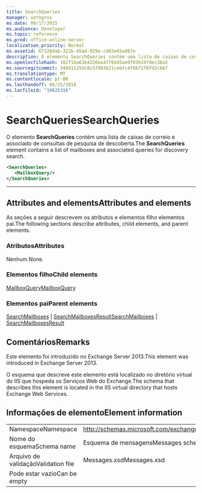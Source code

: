 ```yaml
---
title: SearchQueries
manager: sethgros
ms.date: 09/17/2015
ms.audience: Developer
ms.topic: reference
ms.prod: office-online-server
localization_priority: Normal
ms.assetid: 67328dab-321b-45ad-929e-cd83e65ad87e
description: O elemento SearchQueries contém uma lista de caixas de correio e associado de consultas de pesquisa de descoberta.
ms.openlocfilehash: 182f1ba63b4226ea4ff6445ae9f039197dec38a5
ms.sourcegitcommit: 34041125dc8c5f993b21cebfc4f8b72f0fd2cb6f
ms.translationtype: MT
ms.contentlocale: pt-BR
ms.lasthandoff: 06/25/2018
ms.locfileid: "19825316"
---
```

# <a name="searchqueries"></a><span data-ttu-id="90144-103">SearchQueries</span><span class="sxs-lookup"><span data-stu-id="90144-103">SearchQueries</span></span>

<span data-ttu-id="90144-104">O elemento **SearchQueries** contém uma lista de caixas de correio e associado de consultas de pesquisa de descoberta.</span><span class="sxs-lookup"><span data-stu-id="90144-104">The **SearchQueries** element contains a list of mailboxes and associated queries for discovery search.</span></span> 
  
```XML
<SearchQueries>
   <MailboxQuery/>
</SearchQueries>
```

 ****
## <a name="attributes-and-elements"></a><span data-ttu-id="90144-105">Attributes and elements</span><span class="sxs-lookup"><span data-stu-id="90144-105">Attributes and elements</span></span>

<span data-ttu-id="90144-106">As seções a seguir descrevem os atributos e elementos filho elementos pai.</span><span class="sxs-lookup"><span data-stu-id="90144-106">The following sections describe attributes, child elements, and parent elements.</span></span>
  
### <a name="attributes"></a><span data-ttu-id="90144-107">Atributos</span><span class="sxs-lookup"><span data-stu-id="90144-107">Attributes</span></span>

<span data-ttu-id="90144-108">Nenhum.</span><span class="sxs-lookup"><span data-stu-id="90144-108">None.</span></span>
  
### <a name="child-elements"></a><span data-ttu-id="90144-109">Elementos filho</span><span class="sxs-lookup"><span data-stu-id="90144-109">Child elements</span></span>

[<span data-ttu-id="90144-110">MailboxQuery</span><span class="sxs-lookup"><span data-stu-id="90144-110">MailboxQuery</span></span>](mailboxquery.md)
  
### <a name="parent-elements"></a><span data-ttu-id="90144-111">Elementos pai</span><span class="sxs-lookup"><span data-stu-id="90144-111">Parent elements</span></span>

<span data-ttu-id="90144-112">[SearchMailboxes](searchmailboxes.md) | [SearchMailboxesResult](searchmailboxesresult.md)</span><span class="sxs-lookup"><span data-stu-id="90144-112">[SearchMailboxes](searchmailboxes.md) | [SearchMailboxesResult](searchmailboxesresult.md)</span></span>
  
## <a name="remarks"></a><span data-ttu-id="90144-113">Comentários</span><span class="sxs-lookup"><span data-stu-id="90144-113">Remarks</span></span>

<span data-ttu-id="90144-114">Este elemento foi introduzido no Exchange Server 2013.</span><span class="sxs-lookup"><span data-stu-id="90144-114">This element was introduced in Exchange Server 2013.</span></span>
  
<span data-ttu-id="90144-115">O esquema que descreve este elemento está localizado no diretório virtual do IIS que hospeda os Serviços Web do Exchange.</span><span class="sxs-lookup"><span data-stu-id="90144-115">The schema that describes this element is located in the IIS virtual directory that hosts Exchange Web Services.</span></span>
  
## <a name="element-information"></a><span data-ttu-id="90144-116">Informações de elemento</span><span class="sxs-lookup"><span data-stu-id="90144-116">Element information</span></span>

|||
|:-----|:-----|
|<span data-ttu-id="90144-117">Namespace</span><span class="sxs-lookup"><span data-stu-id="90144-117">Namespace</span></span>  <br/> |http://schemas.microsoft.com/exchange/services/2006/messages  <br/> |
|<span data-ttu-id="90144-118">Nome do esquema</span><span class="sxs-lookup"><span data-stu-id="90144-118">Schema name</span></span>  <br/> |<span data-ttu-id="90144-119">Esquema de mensagens</span><span class="sxs-lookup"><span data-stu-id="90144-119">Messages schema</span></span>  <br/> |
|<span data-ttu-id="90144-120">Arquivo de validação</span><span class="sxs-lookup"><span data-stu-id="90144-120">Validation file</span></span>  <br/> |<span data-ttu-id="90144-121">Messages.xsd</span><span class="sxs-lookup"><span data-stu-id="90144-121">Messages.xsd</span></span>  <br/> |
|<span data-ttu-id="90144-122">Pode estar vazio</span><span class="sxs-lookup"><span data-stu-id="90144-122">Can be empty</span></span>  <br/> ||
   

